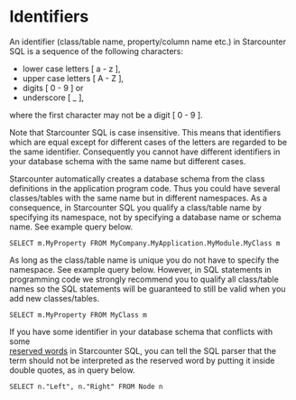 # Identifiers

An identifier \(class/table name, property/column name etc.\) in Starcounter SQL is a sequence of the following characters:

* lower case letters \[ a - z \],
* upper case letters \[ A - Z \],
* digits \[ 0 - 9 \] or
* underscore \[ \_ \],

where the first character may not be a digit \[ 0 - 9 \].

Note that Starcounter SQL is case insensitive.  This means that identifiers which are equal except for different cases of the letters are regarded to be the same identifier. Consequently you cannot have different identifiers in your database schema with the same name but different cases.

Starcounter automatically creates a database schema from the class definitions in the application program code. Thus you could have several classes/tables with the same name but in different namespaces. As a consequence, in Starcounter SQL you qualify a class/table name by specifying its namespace, not by specifying a database name or schema name. See example query below.

```
SELECT m.MyProperty FROM MyCompany.MyApplication.MyModule.MyClass m
```

As long as the class/table name is unique you do not have to specify the namespace. See example query below. However, in SQL statements in programming code we strongly recommend you to qualify all class/table names so the SQL statements will be guaranteed to still be valid when you add new classes/tables.

```
SELECT m.MyProperty FROM MyClass m
```

If you have some identifier in your database schema that conflicts with some  
[reserved words](reserved-words.md) in Starcounter SQL, you can tell the SQL parser that the term should not be interpreted as the reserved word by putting it inside double quotes, as in query below.

```
SELECT n."Left", n."Right" FROM Node n
```




